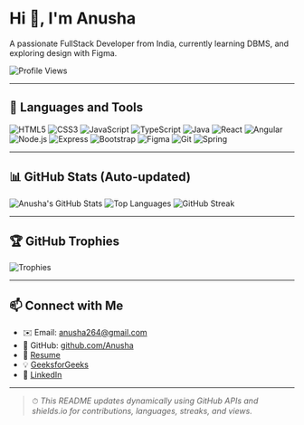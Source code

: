 # Hi 👋, I'm Anusha

A passionate FullStack Developer from India, currently learning DBMS, and exploring design with Figma.

![Profile Views](https://komarev.com/ghpvc/?username=Anusha&label=Profile%20views&color=0e75b6&style=flat)

---

## 🔧 Languages and Tools

![HTML5](https://img.shields.io/badge/HTML5-E34F26?style=flat-square&logo=html5&logoColor=white)
![CSS3](https://img.shields.io/badge/CSS3-1572B6?style=flat-square&logo=css3&logoColor=white)
![JavaScript](https://img.shields.io/badge/JavaScript-F7DF1E?style=flat-square&logo=javascript&logoColor=black)
![TypeScript](https://img.shields.io/badge/TypeScript-3178C6?style=flat-square&logo=typescript&logoColor=white)
![Java](https://img.shields.io/badge/Java-007396?style=flat-square&logo=java&logoColor=white)
![React](https://img.shields.io/badge/React-20232A?style=flat-square&logo=react&logoColor=61DAFB)
![Angular](https://img.shields.io/badge/Angular-DD0031?style=flat-square&logo=angular&logoColor=white)
![Node.js](https://img.shields.io/badge/Node.js-339933?style=flat-square&logo=nodedotjs&logoColor=white)
![Express](https://img.shields.io/badge/Express.js-000000?style=flat-square&logo=express&logoColor=white)
![Bootstrap](https://img.shields.io/badge/Bootstrap-563D7C?style=flat-square&logo=bootstrap&logoColor=white)
![Figma](https://img.shields.io/badge/Figma-F24E1E?style=flat-square&logo=figma&logoColor=white)
![Git](https://img.shields.io/badge/Git-F05032?style=flat-square&logo=git&logoColor=white)
![Spring](https://img.shields.io/badge/Spring-6DB33F?style=flat-square&logo=spring&logoColor=white)

---

## 📊 GitHub Stats (Auto-updated)

![Anusha's GitHub Stats](https://github-readme-stats.vercel.app/api?username=Anusha&show_icons=true&theme=default&count_private=true)
![Top Languages](https://github-readme-stats.vercel.app/api/top-langs/?username=Anusha&layout=compact&theme=default)
![GitHub Streak](https://streak-stats.demolab.com/?user=Anusha&theme=default)

---

## 🏆 GitHub Trophies

![Trophies](https://github-profile-trophy.vercel.app/?username=Anusha&theme=flat&column=7)

---

## 📫 Connect with Me

- ✉️ Email: [anusha264@gmail.com](mailto:anusha264@gmail.com)
- 💼 GitHub: [github.com/Anusha](https://github.com/Anusha)
- 🔗 [Resume](https://drive.google.com/file/d/your_resume_link_here/view?usp=drive_link)
- 💡 [GeeksforGeeks](https://auth.geeksforgeeks.org/user/your-gfg-username/profile)
- 💼 [LinkedIn](https://www.linkedin.com/in/your-linkedin)

---

> ⏱ *This README updates dynamically using GitHub APIs and shields.io for contributions, languages, streaks, and views.*
